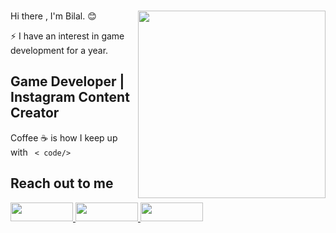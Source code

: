 ### 
<img src="https://media.giphy.com/media/tNB5bIu3E5Z0EYEMP5/giphy.gif" align="right" width="300" height="300" > 
Hi there , I'm Bilal. 😊 

<pr></pr>


⚡ I have an interest in game development for a year.

## Game Developer | Instagram Content Creator

Coffee ☕ is how I keep up with  <code> < code/></code>


## Reach out to me 


<a href="https://www.linkedin.com/in/bilal-k%C3%BC%C3%A7%C3%BCk-3529391a1/" rel ="nofollow" >
<img width ="100" height ="30" src="https://img.shields.io/badge/LinkedIn-0077B5?style=for-the-badge&logo=linkedin&logoColor=white ">
<a/>
  


<a href="https://www.youtube.com/channel/UCKEE4YqCmIWqpczk0L9WqYQ" rel ="nofollow" >
<img  width ="100" height ="30" src="https://img.shields.io/badge/YouTube-FF0000?style=for-the-badge&logo=youtube&logoColor=white ">
<a/>
  

  
<a href="https://www.instagram.com/info.programlama/" rel ="nofollow" >
<img  width ="100" height ="30" src="https://img.shields.io/badge/Instagram-E4405F?style=for-the-badge&logo=instagram&logoColor=white ">
<a/>
  
